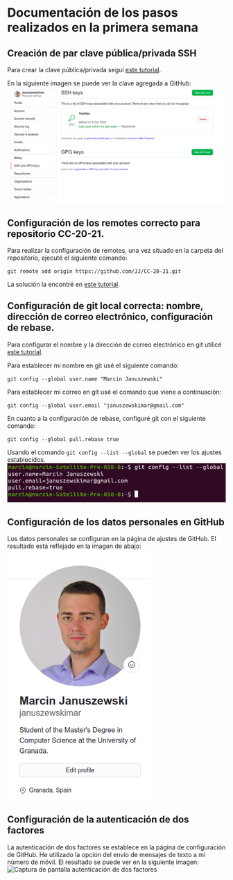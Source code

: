 # Documentación de los pasos realizados en la primera semana

## Creación de par clave pública/privada SSH

Para crear la clave pública/privada seguí [este tutorial](https://docs.github.com/es/free-pro-team@latest/github/authenticating-to-github/generating-a-new-ssh-key-and-adding-it-to-the-ssh-agent).

En la siguiente imagen se puede ver la clave agregada a GitHub:
![Captura de pantalla de GitHub SSH](/docs/imgs/semana-01/github-ssh.png?raw=true)

## Configuración de los remotes correcto para repositorio CC-20-21.

Para realizar la configuración de remotes, una vez situado en la carpeta del repositorio, ejecuté el siguiente comando:
```
git remote add origin https://github.com/JJ/CC-20-21.git
```
La solución la encontré en [este tutorial](https://docs.github.com/es/free-pro-team@latest/github/using-git/adding-a-remote). 

## Configuración de git local correcta: nombre, dirección de correo electrónico, configuración de rebase.

Para configurar el nombre y la dirección de correo electrónico en git utilicé [este tutorial](https://docs.github.com/es/free-pro-team@latest/github/using-git/setting-your-username-in-git).

Para establecer mi nombre en git usé el siguiente comando:
```
git config --global user.name "Marcin Januszewski"
```

Para establecer mi correo en git usé el comando que viene a continuación:
```
git config --global user.email "januszewskimar@gmail.com"
```

En cuanto a la configuración de rebase, configuré git con el siguiente comando:
```
git config --global pull.rebase true
```

Usando el comando `git config --list --global` se pueden ver los ajustes establecidos.
![Captura de pantalla ajustes de git](/docs/imgs/semana-01/git-config.png?raw=true)

## Configuración de los datos personales en GitHub

Los datos personales se configuran en la página de ajustes de GitHub. El resultado está reflejado en la imagen de abajo:
![Captura de pantalla ajustes datos personales GitHub](/docs/imgs/semana-01/github-personal-data.png?raw=true)


## Configuración de la autenticación de dos factores

La autenticación de dos factores se establece en la página de configuración de GitHub. He utilizado la opción del envío de mensajes de texto a mi número de móvil. El resultado se puede ver en la siguiente imagen:
![Captura de pantalla autenticación de dos factores](/docs/imgs/semana-01/git-two-factor-auth.png?raw=true)
